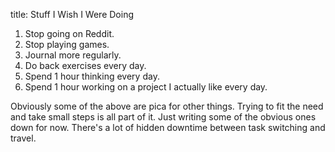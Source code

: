 title: Stuff I Wish I Were Doing

1. Stop going on Reddit.
2. Stop playing games.
3. Journal more regularly.
4. Do back exercises every day.
5. Spend 1 hour thinking every day.
6. Spend 1 hour working on a project I actually like every day.

Obviously some of the above are pica for other things. Trying to fit the need and take small steps is all part of it. Just writing some of the obvious ones down for now. There's a lot of hidden downtime between task switching and travel.